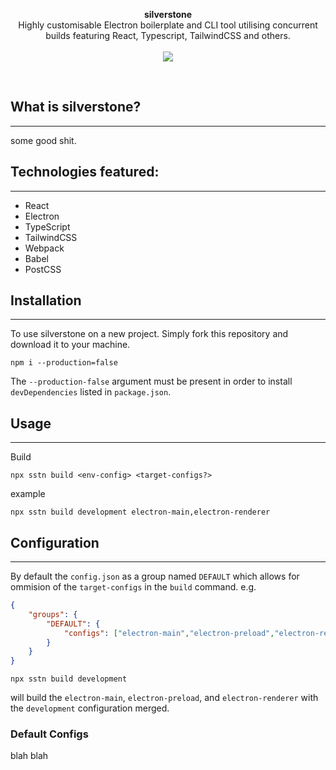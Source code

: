 <p align="center">
  <b role="heading" aria-level="1">silverstone</b>
  <br>
  Highly customisable Electron boilerplate and CLI tool utilising concurrent builds featuring React, Typescript, TailwindCSS and others.
  <br><br>
  <a href="https://github.com/jakuski/silverstone"><img src="https://badgen.net/badge/icon/CLI%20Tool?icon=terminal&label"></a>
</p>

<br>

## What is silverstone?
---
some good shit.


## Technologies featured:
---
- React
- Electron
- TypeScript
- TailwindCSS
- Webpack
- Babel
- PostCSS

## Installation
----

To use silverstone on a new project. Simply fork this repository and download it to your machine.

```
npm i --production=false
```

The `--production-false` argument must be present in order to install `devDependencies` listed in `package.json`.

## Usage
---
Build

```
npx sstn build <env-config> <target-configs?>
```
example
```
npx sstn build development electron-main,electron-renderer
```

## Configuration
---
By default the `config.json` as a group named `DEFAULT` which allows for ommision of the `target-configs` in the `build` command. e.g.

```json
{
	"groups": {
		"DEFAULT": {
			"configs": ["electron-main","electron-preload","electron-renderer"]
		}
	}
}
```
```
npx sstn build development
```
will build the `electron-main`, `electron-preload`, and `electron-renderer` with the `development` configuration merged.

### Default Configs

blah blah